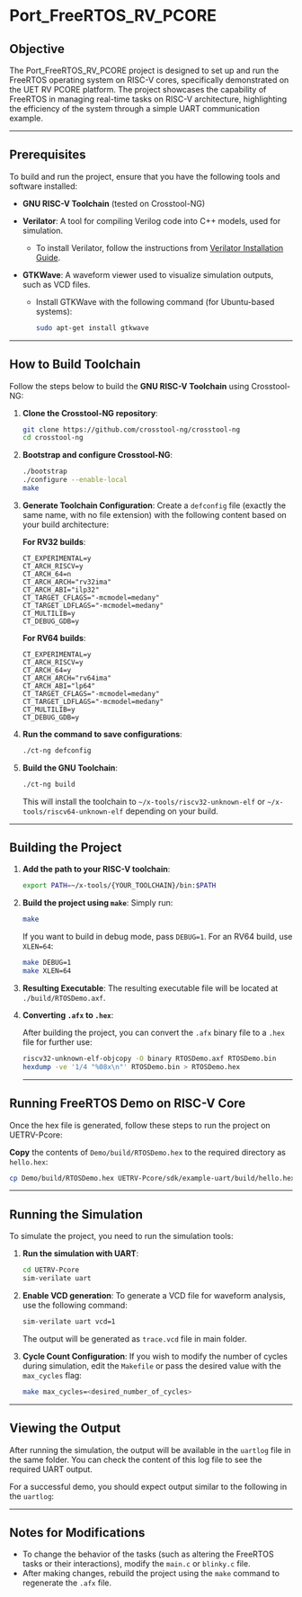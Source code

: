 # **Port_FreeRTOS_RV_PCORE**

## **Objective**

The Port_FreeRTOS_RV_PCORE project is designed to set up and run the FreeRTOS operating system on RISC-V cores, specifically demonstrated on the UET RV PCORE platform. The project showcases the capability of FreeRTOS in managing real-time tasks on RISC-V architecture, highlighting the efficiency of the system through a simple UART communication example.

---

## **Prerequisites**

To build and run the project, ensure that you have the following tools and software installed:

- **GNU RISC-V Toolchain** (tested on Crosstool-NG)
- **Verilator**: A tool for compiling Verilog code into C++ models, used for simulation.
  - To install Verilator, follow the instructions from [Verilator Installation Guide](https://verilator.org/).
  
- **GTKWave**: A waveform viewer used to visualize simulation outputs, such as VCD files.
  - Install GTKWave with the following command (for Ubuntu-based systems):
    ```bash
    sudo apt-get install gtkwave
    ```
---

## **How to Build Toolchain**

Follow the steps below to build the **GNU RISC-V Toolchain** using Crosstool-NG:

1. **Clone the Crosstool-NG repository**:
   ```bash
   git clone https://github.com/crosstool-ng/crosstool-ng
   cd crosstool-ng
   ```

2. **Bootstrap and configure Crosstool-NG**:
   ```bash
   ./bootstrap
   ./configure --enable-local
   make
   ```

3. **Generate Toolchain Configuration**:
   Create a `defconfig` file (exactly the same name, with no file extension) with the following content based on your build architecture:

   **For RV32 builds**:
   ```text
   CT_EXPERIMENTAL=y
   CT_ARCH_RISCV=y
   CT_ARCH_64=n
   CT_ARCH_ARCH="rv32ima"
   CT_ARCH_ABI="ilp32"
   CT_TARGET_CFLAGS="-mcmodel=medany"
   CT_TARGET_LDFLAGS="-mcmodel=medany"
   CT_MULTILIB=y
   CT_DEBUG_GDB=y
   ```

   **For RV64 builds**:
   ```text
   CT_EXPERIMENTAL=y
   CT_ARCH_RISCV=y
   CT_ARCH_64=y
   CT_ARCH_ARCH="rv64ima"
   CT_ARCH_ABI="lp64"
   CT_TARGET_CFLAGS="-mcmodel=medany"
   CT_TARGET_LDFLAGS="-mcmodel=medany"
   CT_MULTILIB=y
   CT_DEBUG_GDB=y
   ```

4. **Run the command to save configurations**:
   ```bash
   ./ct-ng defconfig
   ```

5. **Build the GNU Toolchain**:
   ```bash
   ./ct-ng build
   ```

   This will install the toolchain to `~/x-tools/riscv32-unknown-elf` or `~/x-tools/riscv64-unknown-elf` depending on your build.

---

## **Building the Project**

1. **Add the path to your RISC-V toolchain**:
   ```bash
   export PATH=~/x-tools/{YOUR_TOOLCHAIN}/bin:$PATH
   ```

2. **Build the project using `make`**:
   Simply run:
   ```bash
   make
   ```

   If you want to build in debug mode, pass `DEBUG=1`. For an RV64 build, use `XLEN=64`:
   ```bash
   make DEBUG=1
   make XLEN=64
   ```

3. **Resulting Executable**:
   The resulting executable file will be located at `./build/RTOSDemo.axf`.
   
4. **Converting `.afx` to `.hex`**:

    After building the project, you can convert the `.afx` binary file to a `.hex` file for further use:
   
      ```bash
      riscv32-unknown-elf-objcopy -O binary RTOSDemo.axf RTOSDemo.bin
      hexdump -ve '1/4 "%08x\n"' RTOSDemo.bin > RTOSDemo.hex
      ```
   ---

## **Running FreeRTOS Demo on RISC-V Core**

Once the hex file is generated, follow these steps to run the project on UETRV-Pcore:

**Copy** the contents of `Demo/build/RTOSDemo.hex` to the required directory as `hello.hex`:
```bash
cp Demo/build/RTOSDemo.hex UETRV-Pcore/sdk/example-uart/build/hello.hex
```

---

## **Running the Simulation**

To simulate the project, you need to run the simulation tools:

1. **Run the simulation with UART**:
   ```bash
   cd UETRV-Pcore
   sim-verilate uart
   ```

2. **Enable VCD generation**:
   To generate a VCD file for waveform analysis, use the following command:
   ```bash
   sim-verilate uart vcd=1
   ```
   The output will be generated as `trace.vcd` file in main folder.
   
4. **Cycle Count Configuration**:
   If you wish to modify the number of cycles during simulation, edit the `Makefile` or pass the desired value with the `max_cycles` flag:
   ```bash
   make max_cycles=<desired_number_of_cycles>
   ```

---

## **Viewing the Output**

After running the simulation, the output will be available in the `uartlog` file in the same folder. You can check the content of this log file to see the required UART output.

For a successful demo, you should expect output similar to the following in the `uartlog`:

---

## **Notes for Modifications**

- To change the behavior of the tasks (such as altering the FreeRTOS tasks or their interactions), modify the `main.c` or `blinky.c` file.
- After making changes, rebuild the project using the `make` command to regenerate the `.afx` file.


